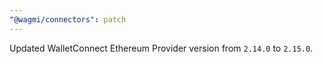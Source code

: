 ```yaml
---
"@wagmi/connectors": patch
---
```


Updated WalletConnect Ethereum Provider version from `2.14.0` to `2.15.0`.

